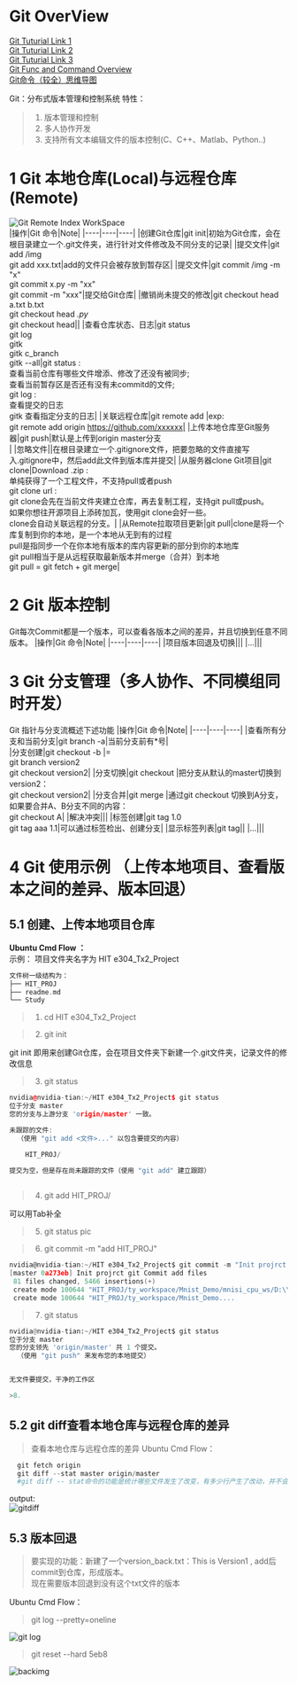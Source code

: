 # Git OverView
[Git Tuturial Link 1](https://pdai.tech/md/devops/tool/tool-git.html)    
[Git Tuturial Link 2](https://pdai.tech/md/devops/tool/tool-git.html)   
[Git Tuturial Link 3](https://pdai.tech/md/devops/tool/tool-git.html)   
[Git Func and Command Overview](https://blog.csdn.net/huwh_/article/details/78505565)  
[Git命令（较全）思维导图](https://img-blog.csdn.net/20171111113313194?watermark/2/text/aHR0cDovL2Jsb2cuY3Nkbi5uZXQvaHV3aF8=/font/5a6L5L2T/fontsize/400/fill/I0JBQkFCMA==/dissolve/70/gravity/SouthEast)   


Git：分布式版本管理和控制系统
特性：
>1. 版本管理和控制
>2. 多人协作开发
>3. 支持所有文本编辑文件的版本控制(C、C++、Matlab、Python..)

# 1 Git 本地仓库(Local)与远程仓库(Remote)
![Git Remote Index WorkSpace](https://img-blog.csdn.net/20171111113251312?watermark/2/text/aHR0cDovL2Jsb2cuY3Nkbi5uZXQvaHV3aF8=/font/5a6L5L2T/fontsize/400/fill/I0JBQkFCMA==/dissolve/70/gravity/SouthEast)  
|操作|Git 命令|Note|
|----|----|----|
|创建Git仓库|git init|初始为Git仓库，会在根目录建立一个.git文件夹，进行针对文件修改及不同分支的记录|
|提交文件|git add /img<br>git add xxx.txt|add的文件只会被存放到暂存区|
|提交文件|git commit /img -m "x"<br>git commit x.py -m "xx"<br>git commit  -m "xxx"|提交给Git仓库|
|撤销尚未提交的修改|git checkout head a.txt b.txt<br>git checkout head *.py*<br>git checkout head||
|查看仓库状态、日志|git status<br>git log<br>gitk<br>gitk c_branch<br>gitk --all|git status :<br>查看当前仓库有哪些文件增添、修改了还没有被同步;<br>查看当前暂存区是否还有没有未commitd的文件;<br>git log : <br>查看提交的日志<br>gitk 查看指定分支的日志|
|关联远程仓库|git remote add <name> <url>|exp:<br>git remote add origin https://github.com/xxxxxx|
|上传本地仓库至Git服务器|git push|默认是上传到origin master分支<br>|
|忽略文件||在根目录建立一个.gitignore文件，把要忽略的文件直接写入.gitignore中，然后add此文件到版本库并提交|
|从服务器clone Git项目|git clone|Download .zip :<br>单纯获得了一个工程文件，不支持pull或者push<br>git clone url :<br>git clone会先在当前文件夹建立仓库，再去复制工程，支持git pull或push。<br>如果你想往开源项目上添砖加瓦，使用git clone会好一些。<br>clone会自动关联远程的分支。|
|从Remote拉取项目更新|git pull|clone是将一个库复制到你的本地，是一个本地从无到有的过程<br>pull是指同步一个在你本地有版本的库内容更新的部分到你的本地库<br>git pull相当于是从远程获取最新版本并merge（合并）到本地<br>git pull = git fetch + git merge|
# 2 Git 版本控制
Git每次Commit都是一个版本，可以查看各版本之间的差异，并且切换到任意不同版本。
|操作|Git 命令|Note|
|----|----|----|
|项目版本回退及切换|||
|...|||

# 3 Git 分支管理（多人协作、不同模组同时开发）

Git 指针与分支流概述下述功能
|操作|Git 命令|Note|
|----|----|----|
|查看所有分支和当前分支|git branch -a|当前分支前有*号|	
|分支创建|git checkout -b <new-branch-name>|= <br>git branch version2<br> git checkout version2|
|分支切换|git checkout <branch name>|把分支从默认的master切换到version2：<br>git checkout version2|
|分支合并|git merge <branch-name>|通过git checkout 切换到A分支，如果要合并A、B分支不同的内容：<br>git checkout A<git merge B>|
|解决冲突|||
|标签创建|git tag 1.0<br>git tag  aaa 1.1|可以通过标签检出、创建分支|
|显示标签列表|git tag||
|...|||

# 4 Git 使用示例 （上传本地项目、查看版本之间的差异、版本回退）
## 5.1 创建、上传本地项目仓库
**Ubuntu Cmd Flow ：**  
示例：
项目文件夹名字为 HIT e304_Tx2_Project
```C++
文件树一级结构为：  
├── HIT_PROJ  
├── readme.md  
└── Study  
```

>1. cd HIT e304_Tx2_Project  


>2. git init  


git init 即用来创建Git仓库，会在项目文件夹下新建一个.git文件夹，记录文件的修改信息
>3. git status
```C++
nvidia@nvidia-tian:~/HIT e304_Tx2_Project$ git status
位于分支 master
您的分支与上游分支 'origin/master' 一致。

未跟踪的文件:
  （使用 "git add <文件>..." 以包含要提交的内容）

	HIT_PROJ/

提交为空，但是存在尚未跟踪的文件（使用 "git add" 建立跟踪）
 
```

>4. git add HIT_PROJ/

可以用Tab补全

>5. git status
pic

>6. git commit -m "add HIT_PROJ"
```C
nvidia@nvidia-tian:~/HIT e304_Tx2_Project$ git commit -m "Init projrct git Commit add files"
[master 0a273eb] Init projrct git Commit add files
 81 files changed, 5466 insertions(+)
 create mode 100644 "HIT_PROJ/ty_workspace/Mnist_Demo/mnisi_cpu_ws/D:\\python\\minist/MNIST/processed/test.pt"
 create mode 100644 "HIT_PROJ/ty_workspace/Mnist_Demo....
```

>7. git status
```python
nvidia@nvidia-tian:~/HIT e304_Tx2_Project$ git status
位于分支 master
您的分支领先 'origin/master' 共 1 个提交。
  （使用 "git push" 来发布您的本地提交）


无文件要提交，干净的工作区

>8.

```
	
## 5.2 git diff查看本地仓库与远程仓库的差异
>查看本地仓库与远程仓库的差异
Ubuntu Cmd Flow：   
```python
  git fetch origin
  git diff --stat master origin/master
  #git diff -- stat命令的功能是统计哪些文件发生了改变，有多少行产生了改动，并不会给出改动的具体内容。
```
output:  
![gitdiff]()

## 5.3 版本回退
>要实现的功能：新建了一个version_back.txt：This is Version1 , add后commit到仓库，形成版本。  
>现在需要版本回退到没有这个txt文件的版本  

Ubuntu Cmd Flow：   
>git log --pretty=oneline  
  
![git log]()
>git reset --hard 5eb8  
  
![backimg]()
  

	
	
	
